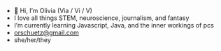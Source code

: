 - 👋 Hi, I’m Olivia (Via / Vi / V)
- I love all things STEM, neuroscience, journalism, and fantasy
- I’m currently learning Javascript, Java, and the inner workings of pcs
- orschuetz@gmail.com
- she/her/they
<!---
rosybnightshade/rosybnightshade is a ✨ special ✨ repository because its `README.md` (this file) appears on your GitHub profile.
You can click the Preview link to take a look at your changes.
--->
